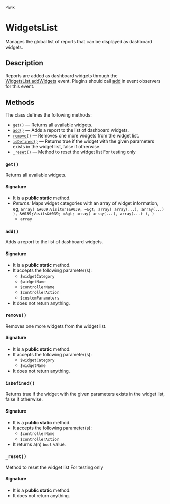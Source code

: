 <small>Piwik</small>

WidgetsList
===========

Manages the global list of reports that can be displayed as dashboard widgets.

Description
-----------

Reports are added as dashboard widgets through the [WidgetsList.addWidgets](#)
event. Plugins should call [add](#add) in event observers for this event.


Methods
-------

The class defines the following methods:

- [`get()`](#get) &mdash; Returns all available widgets.
- [`add()`](#add) &mdash; Adds a report to the list of dashboard widgets.
- [`remove()`](#remove) &mdash; Removes one more widgets from the widget list.
- [`isDefined()`](#isDefined) &mdash; Returns true if the widget with the given parameters exists in the widget list, false if otherwise.
- [`_reset()`](#_reset) &mdash; Method to reset the widget list For testing only

### `get()` <a name="get"></a>

Returns all available widgets.

#### Signature

- It is a **public static** method.
- _Returns:_ Maps widget categories with an array of widget information, eg, ``` array( &#039;Visitors&#039; =&gt; array( array(...), array(...) ), &#039;Visits&#039; =&gt; array( array(...), array(...) ), ) ```
    - `array`

### `add()` <a name="add"></a>

Adds a report to the list of dashboard widgets.

#### Signature

- It is a **public static** method.
- It accepts the following parameter(s):
    - `$widgetCategory`
    - `$widgetName`
    - `$controllerName`
    - `$controllerAction`
    - `$customParameters`
- It does not return anything.

### `remove()` <a name="remove"></a>

Removes one more widgets from the widget list.

#### Signature

- It is a **public static** method.
- It accepts the following parameter(s):
    - `$widgetCategory`
    - `$widgetName`
- It does not return anything.

### `isDefined()` <a name="isDefined"></a>

Returns true if the widget with the given parameters exists in the widget list, false if otherwise.

#### Signature

- It is a **public static** method.
- It accepts the following parameter(s):
    - `$controllerName`
    - `$controllerAction`
- It returns a(n) `bool` value.

### `_reset()` <a name="_reset"></a>

Method to reset the widget list For testing only

#### Signature

- It is a **public static** method.
- It does not return anything.

